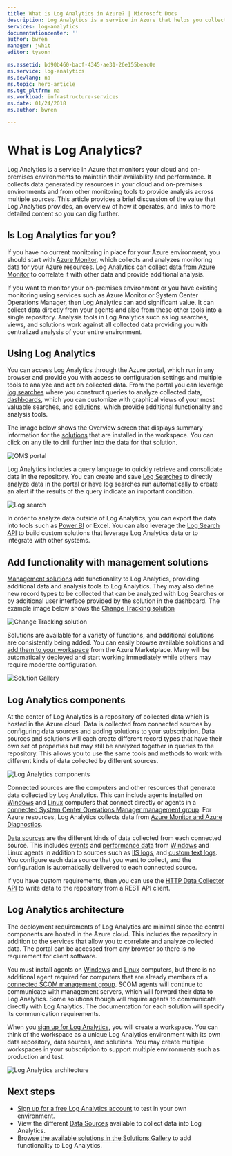 ```yaml
---
title: What is Log Analytics in Azure? | Microsoft Docs
description: Log Analytics is a service in Azure that helps you collect and analyze operational data generated by resources in your cloud and on-premises environment.  This article provides a brief overview of the different components of Log Analytics and links to detailed content.
services: log-analytics
documentationcenter: ''
author: bwren
manager: jwhit
editor: tysonn

ms.assetid: bd90b460-bacf-4345-ae31-26e155beac0e
ms.service: log-analytics
ms.devlang: na
ms.topic: hero-article
ms.tgt_pltfrm: na
ms.workload: infrastructure-services
ms.date: 01/24/2018
ms.author: bwren

---
```

# What is Log Analytics?
Log Analytics is a service in Azure that monitors your cloud and on-premises environments to maintain their availability and performance.  It collects data generated by resources in your cloud and on-premises environments and from other monitoring tools to provide analysis across multiple sources.  This article provides a brief discussion of the value that Log Analytics provides, an overview of how it operates, and links to more detailed content so you can dig further.

## Is Log Analytics for you?
If you have no current monitoring in place for your Azure environment, you should start with [Azure Monitor](../monitoring-and-diagnostics/monitoring-overview.md), which collects and analyzes monitoring data for your Azure resources.  Log Analytics can [collect data from Azure Monitor](log-analytics-azure-storage.md) to correlate it with other data and provide additional analysis.

If you want to monitor your on-premises environment or you have existing monitoring using services such as Azure Monitor or System Center Operations Manager, then Log Analytics can add significant value.  It can collect data directly from your agents and also from these other tools into a single repository.  Analysis tools in Log Analytics such as log searches, views, and solutions work against all collected data providing you with centralized analysis of your entire environment.


## Using Log Analytics
You can access Log Analytics through the Azure portal, which run in any browser and provide you with access to configuration settings and multiple tools to analyze and act on collected data.  From the portal you can leverage [log searches](log-analytics-log-searches.md) where you construct queries to analyze collected data, [dashboards](log-analytics-dashboards.md), which you can customize with graphical views of your most valuable searches, and [solutions](log-analytics-add-solutions.md), which provide additional functionality and analysis tools.

The image below shows the Overview screen that displays summary information for the [solutions](#add-functionality-with-management-solutions) that are installed in the workspace.  You can click on any tile to drill further into the data for that solution.

![OMS portal](media/log-analytics-overview/portal.png)

Log Analytics includes a query language to quickly retrieve and consolidate data in the repository.  You can create and save [Log Searches](log-analytics-log-searches.md) to directly analyze data in the portal or have log searches run automatically to create an alert if the results of the query indicate an important condition.

![Log search](media/log-analytics-overview/log-search.png)

In order to analyze data outside of Log Analytics, you can export the data into tools such as [Power BI](log-analytics-powerbi.md) or Excel.  You can also leverage the [Log Search API](log-analytics-log-search-api.md) to build custom solutions that leverage Log Analytics data or to integrate with other systems.

## Add functionality with management solutions
[Management solutions](log-analytics-add-solutions.md) add functionality to Log Analytics, providing additional data and analysis tools to Log Analytics.  They may also define new record types to be collected that can be analyzed with Log Searches or by additional user interface provided by the solution in the dashboard.  The example image below shows the [Change Tracking solution](log-analytics-change-tracking.md)

![Change Tracking solution](media/log-analytics-overview/change-tracking.png)

Solutions are available for a variety of functions, and additional solutions are consistently being added.  You can easily browse available solutions and [add them to your workspace](log-analytics-add-solutions.md) from the Azure Marketplace.  Many will be automatically deployed and start working immediately while others may require moderate configuration.

![Solution Gallery](media/log-analytics-overview/solution-gallery.png)

## Log Analytics components
At the center of Log Analytics is a repository of collected data which is hosted in the Azure cloud.  Data is collected  from connected sources by configuring data sources and adding solutions to your subscription.  Data sources and solutions will each create different record types that have their own set of properties but may still be analyzed together in queries to the repository.  This allows you to use the same tools and methods to work with different kinds of data collected by different sources.

![Log Analytics components](media/log-analytics-overview/overview.png)

Connected sources are the computers and other resources that generate data collected by Log Analytics.  This can include agents installed on [Windows](log-analytics-windows-agent.md) and [Linux](log-analytics-linux-agents.md) computers that connect directly or agents in a [connected System Center Operations Manager management group](log-analytics-om-agents.md).  For Azure resources, Log Analytics collects data from [Azure Monitor and Azure Diagnostics](log-analytics-azure-storage.md).

[Data sources](log-analytics-data-sources.md) are the different kinds of data collected from each connected source.  This includes [events](log-analytics-data-sources-windows-events.md) and [performance data](log-analytics-data-sources-performance-counters.md) from [Windows](log-analytics-data-sources-windows-events.md) and Linux agents in addition to sources such as [IIS logs](log-analytics-data-sources-iis-logs.md), and [custom text logs](log-analytics-data-sources-custom-logs.md).  You configure each data source that you want to collect, and the configuration is automatically delivered to each connected source.

If you have custom requirements, then you can use the [HTTP Data Collector API](log-analytics-data-collector-api.md) to write data to the repository from a REST API client.

## Log Analytics architecture
The deployment requirements of Log Analytics are minimal since the central components are hosted in the Azure cloud.  This includes the repository in addition to the services that allow you to correlate and analyze collected data.  The portal can be accessed from any browser so there is no requirement for client software.

You must install agents on [Windows](log-analytics-windows-agent.md) and [Linux](log-analytics-linux-agents.md) computers, but there is no additional agent required for computers that are already members of a [connected SCOM management group](log-analytics-om-agents.md).  SCOM agents will continue to communicate with management servers, which will forward their data to Log Analytics.  Some solutions though will require agents to communicate directly with Log Analytics.  The documentation for each solution will specify its communication requirements.

When you [sign up for Log Analytics](log-analytics-get-started.md), you will create a workspace.  You can think of the workspace as a unique Log Analytics environment with its own data repository, data sources, and solutions. You may create multiple workspaces in your subscription to support multiple environments such as production and test.

![Log Analytics architecture](media/log-analytics-overview/architecture.png)

## Next steps
* [Sign up for a free Log Analytics account](log-analytics-get-started.md) to test in your own environment.
* View the different [Data Sources](log-analytics-data-sources.md) available to collect data into Log Analytics.
* [Browse the available solutions in the Solutions Gallery](log-analytics-add-solutions.md) to add functionality to Log Analytics.

